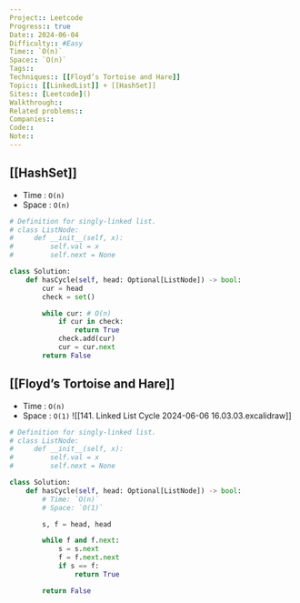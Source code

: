 ```yaml
---
Project:: Leetcode
Progress:: true
Date:: 2024-06-04
Difficulty:: #Easy 
Time:: `O(n)`
Space:: `O(n)`
Tags:: 
Techniques:: [[Floyd’s Tortoise and Hare]]
Topic:: [[LinkedList]] + [[HashSet]]
Sites:: [Leetcode]()
Walkthrough:: 
Related problems:: 
Companies:: 
Code:: 
Note:: 
---
```


## [[HashSet]]
- Time : `O(n)`
- Space : `O(n)`
```python
# Definition for singly-linked list.
# class ListNode:
#     def __init__(self, x):
#         self.val = x
#         self.next = None

class Solution:
    def hasCycle(self, head: Optional[ListNode]) -> bool:
        cur = head
        check = set()

        while cur: # O(n)
            if cur in check:
                return True
            check.add(cur)
            cur = cur.next
        return False
```

## [[Floyd’s Tortoise and Hare]]
- Time : `O(n)`
- Space : `O(1)`
![[141. Linked List Cycle 2024-06-06 16.03.03.excalidraw]]

```python
# Definition for singly-linked list.
# class ListNode:
#     def __init__(self, x):
#         self.val = x
#         self.next = None

class Solution:
    def hasCycle(self, head: Optional[ListNode]) -> bool:
        # Time: `O(n)`
        # Space: `O(1)`

        s, f = head, head

        while f and f.next:
            s = s.next
            f = f.next.next
            if s == f:
                return True

        return False

```